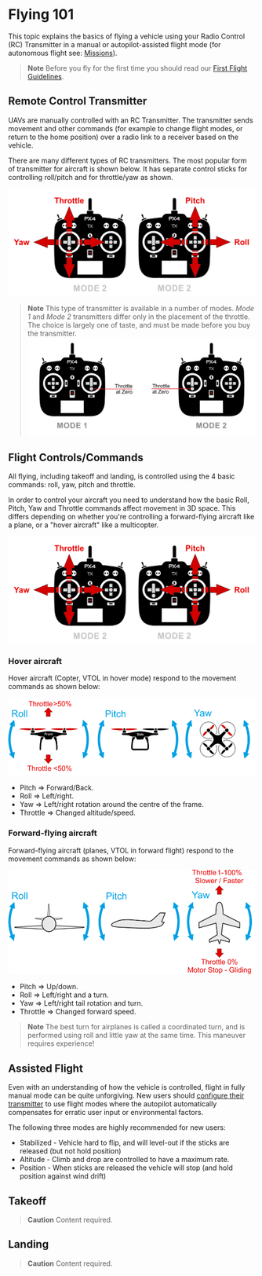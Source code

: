 # Flying 101

This topic explains the basics of flying a vehicle using your Radio Control (RC) Transmitter in a manual or autopilot-assisted flight mode (for autonomous flight see: [Missions](../flying/missions.md)). 

> **Note** Before you fly for the first time you should read our [First Flight Guidelines](../flying/first_flight_guidelines.md).


## Remote Control Transmitter

UAVs are manually controlled with an RC Transmitter. The transmitter sends movement and other commands (for example to change flight modes, or return to the home position) over a radio link to a receiver based on the vehicle.

There are many different types of RC transmitters. The most popular form of transmitter for aircraft is shown below. It has separate control sticks for controlling roll/pitch and for throttle/yaw as shown.

![RC Basic Commands](../../images/rc_basic_commands.png)

> **Note** This type of transmitter is available in a number of modes. *Mode 1* and *Mode 2* transmitters differ only in the placement of the throttle. 
  The choice is largely one of taste, and must be made before you buy the transmitter.
  ![Mode1-Mode2](../../images/mode1_mode2.png)


## Flight Controls/Commands

All flying, including takeoff and landing, is controlled using the 4 basic commands: roll, yaw, pitch and throttle. 

In order to control your aircraft you need to understand how the basic Roll, Pitch, Yaw and Throttle commands affect movement in 3D space. This differs depending on whether you're controlling a forward-flying aircraft like a plane, or a "hover aircraft" like a multicopter.

![RC Basic Commands](../../images/rc_basic_commands.png)


### Hover aircraft

Hover aircraft (Copter, VTOL in hover mode) respond to the movement commands as shown below:

![Basic Movements Multicopter](../../images/basic_movements_multicopter.png)


- Pitch => Forward/Back.
- Roll => Left/right.
- Yaw => Left/right rotation around the centre of the frame.
- Throttle => Changed altitude/speed.

### Forward-flying aircraft

Forward-flying aircraft (planes, VTOL in forward flight) respond to the movement commands as shown below:

![Basic Movements Forward](../../images/basic_movements_forward.png)


- Pitch => Up/down.
- Roll => Left/right and a turn.
- Yaw => Left/right tail rotation and turn.
- Throttle => Changed forward speed.


> **Note** The best turn for airplanes is called a coordinated turn, 
  and is performed using roll and little yaw at the same time. 
  This maneuver requires experience!
  
  
## Assisted Flight

Even with an understanding of how the vehicle is controlled, flight in fully manual mode can be quite unforgiving. 
New users should [configure their transmitter](../config/flight_mode_configuration.md) to use flight modes where 
the autopilot automatically compensates for erratic user input or environmental factors.

The following three modes are highly recommended for new users:

* Stabilized - Vehicle hard to flip, and will level-out if the sticks are released (but not hold position)
* Altitude - Climb and drop are controlled to have a maximum rate.
* Position - When sticks are released the vehicle will stop (and hold position against wind drift)

  
## Takeoff

> **Caution** Content required.

## Landing

> **Caution** Content required.

